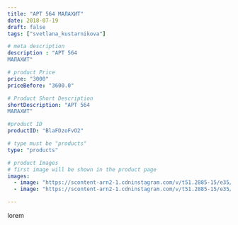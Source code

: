 ```yaml
---
title: "АРТ 564 МАЛАХИТ"
date: 2018-07-19
draft: false
tags: ["svetlana_kustarnikova"]

# meta description
description : "АРТ 564
МАЛАХИТ"

# product Price
price: "3000"
priceBefore: "3600.0"

# Product Short Description
shortDescription: "АРТ 564
МАЛАХИТ"

#product ID
productID: "BlaFDzoFvO2"

# type must be "products"
type: "products"

# product Images
# first image will be shown in the product page
images:
  - image: "https://scontent-arn2-1.cdninstagram.com/v/t51.2885-15/e35/36823803_733511520314002_6758482725063098368_n.jpg?se=7&tp=1&_nc_ht=scontent-arn2-1.cdninstagram.com&_nc_cat=110&_nc_ohc=tBGzX2UVPUIAX9GEDhd&oh=fe232e9058edc142700e3628a933ab98&oe=606BAEDA&ig_cache_key=MTgyNjc5NDcwMzA0NDE4MDQ1Mg%3D%3D.2"
  - image: "https://scontent-arn2-1.cdninstagram.com/v/t51.2885-15/e35/36752633_514874065635075_5704556157884956672_n.jpg?se=7&tp=1&_nc_ht=scontent-arn2-1.cdninstagram.com&_nc_cat=103&_nc_ohc=a5HSPJBXPxkAX_Syji3&oh=65d7c37c5c2fffa067defd0f3a3dc92a&oe=606ABBBF&ig_cache_key=MTgyNjc5NDcxNzI2MjgwNjgyNw%3D%3D.2"

---
```

lorem
